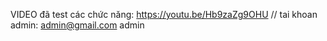 VIDEO đã test các chức năng: https://youtu.be/Hb9zaZg9OHU
// tai khoan admin:
admin@gmail.com
admin
